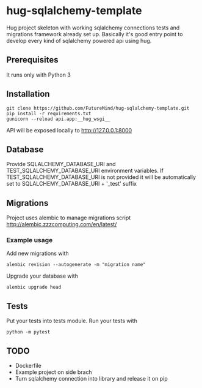 hug-sqlalchemy-template
=======================

Hug project skeleton with working sqlalchemy connections tests and migrations framework already set up.
Basically it's good entry point to develop every kind of sqlalchemy powered api using hug.

## Prerequisites
It runs only with Python 3

## Installation
```
git clone https://github.com/FutureMind/hug-sqlalchemy-template.git
pip install -r requirements.txt
gunicorn --reload api.app:__hug_wsgi__
```
API will be exposed locally to http://127.0.0.1:8000

## Database
Provide SQLALCHEMY_DATABASE_URI and TEST_SQLALCHEMY_DATABASE_URI environment variables.
If TEST_SQLALCHEMY_DATABASE_URI is not provided it will be automatically set to SQLALCHEMY_DATABASE_URI + '_test' suffix

## Migrations
Project uses alembic to manage migrations script
http://alembic.zzzcomputing.com/en/latest/

### Example usage 
Add new migrations with
```
alembic revision --autogenerate -m "migration name"
```
Upgrade your database with
```
alembic upgrade head
```

## Tests
Put your tests into tests module.
Run your tests with
```
python -m pytest
```

## TODO
- Dockerfile
- Example project on side brach
- Turn sqlalchemy connection into library and release it on pip
